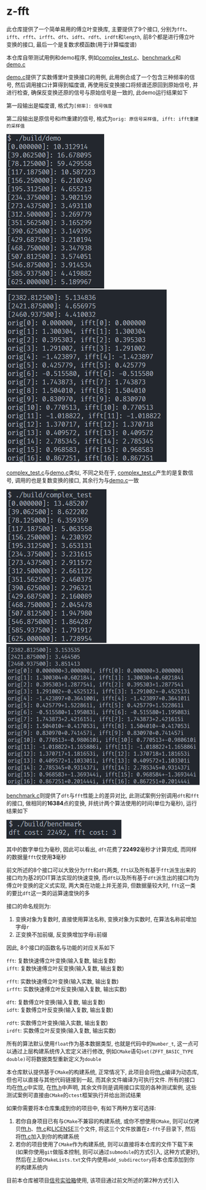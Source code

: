 # z-fft

此仓库提供了一个简单易用的傅立叶变换库, 主要提供了9个接口, 分别为`fft`、`ifft`、`rfft`、`irfft`、`dft`、`idft`、`rdft`、`irdft`和`length`, 前8个都是进行傅立叶变换的接口, 最后一个是复数求模函数(用于计算幅度谱)

本仓库自带测试用例和demo程序, 例如[complex_test.c](complex_test.c)、[benchmark.c](benchmark.c)和[demo.c](demo.c)

[demo.c](demo.c)提供了实数傅里叶变换接口的用例, 此用例合成了一个包含三种频率的信号, 然后调用接口计算得到幅度谱, 再使用反变换接口将频谱还原回到原始信号, 并进行检查, 确保反变换还原的信号与原始信号是一致的, 此demo运行结果如下

第一段输出是幅度谱, 格式为`[频率]: 信号强度`

第二段输出是原信号和ifft重建的信号, 格式为`orig: 原信号采样值, ifft: ifft重建的采样值`

![demo输出1](readme_rc/demo_res1.png)  
![demo输出2](readme_rc/demo_res2.png)

[complex_test.c](complex_test.c)与[demo.c](demo.c)类似, 不同之处在于, [complex_test.c](complex_test.c)产生的是复数信号, 调用的也是复数变换的接口, 其余行为与[demo.c](demo.c)一致

![复数demo1](readme_rc/complex_res1.png)  
![复数demo2](readme_rc/complex_res2.png)

[benchmark.c](benchmark.c)则提供了`dft`与`fft`性能上的差异对比, 此测试案例分别调用`dft`和`fft`的接口, 做相同的**16384**点的变换, 并统计两个算法使用的时间(单位为毫秒), 运行结果如下

![性能对比](readme_rc/benchmark_res.png)

其中的数字单位为毫秒, 因此可以看出, `dft`花费了**22492**毫秒才计算完成, 而同样的数据量`fft`仅使用**3**毫秒

前文所述的8个接口可以大致分为`fft`和`dft`两类, `fft`以及所有基于`fft`派生出来的接口均为基2的DIT算法实现的快速变换, 而`dft`以及所有基于`dft`派生出的接口均为傅立叶变换的定义式实现, 两大类在功能上并无差异, 但数据量较大时, `fft`这一类的要比`dft`这一类的运算速度快的多

接口的命名规则为:

1. 变换对象为复数时, 直接使用算法名称, 变换对象为实数时, 在算法名称前增加字母`r`
2. 正变换不加前缀, 反变换增加字母`i`前缀

因此, 8个接口的函数名与功能的对应关系如下

`fft`: 复数快速傅立叶变换(输入复数, 输出复数)  
`ifft`: 复数快速傅立叶反变换(输入复数, 输出复数)

`rfft`: 实数快速傅立叶变换(输入实数, 输出复数)  
`irfft`: 实数快速傅立叶反变换(输入复数, 输出实数)

`dft`: 复数傅立叶变换(输入复数, 输出复数)  
`idft`: 复数傅立叶反变换(输入复数, 输出复数)

`rdft`: 实数傅立叶变换(输入实数, 输出复数)  
`irdft`: 实数傅立叶反变换(输入复数, 输出实数)

所有的算法默认使用`float`作为基本数据类型, 也就是代码中的`Number_t`, 这一点可以通过上层构建系统传入宏定义进行修改, 例如`CMake`语句`set(ZFFT_BASIC_TYPE double)`可将数据类型重新定义为`double`

本仓库默认提供基于`CMake`的构建系统, 正常情况下, 此项目会将[fft.c](./fft.c)编译为动态库, 但也可以直接与其他代码链接到一起, 而其余文件编译为可执行文件. 所有的接口均在[fft.c](./fft.c)中实现, 在[fft.h](./fft.h)中声明, 其余文件则是调用接口实现的各种测试案例, 这些测试案例可直接由`CMake`的`ctest`框架执行并给出测试结果

如果你需要将本仓库集成到你的项目中, 有如下两种方案可选择:

1. 若你自身项目已有与`CMake`不兼容的构建系统, 或你不想使用`CMake`, 则可以仅拷贝[fft.h](./fft.h)、[fft.c](./fft.c)和[LICENSE](./LICENSE)三个文件, 将这三个文件放置在`z-fft`子目录下, 然后将[fft.c](./fft.c)加入到你的构建系统
2. 若你的项目使用了`CMake`作为构建系统, 则可以直接将本仓库的文件下载下来(如果你使用`git`做版本控制, 则可以通过`submodule`的方式引入, 这种方式更好), 然后在上层`CMakeLists.txt`文件内使用`add_subdirectory`将本仓库添加到你的构建系统内

目前本仓库被项目[信号实验箱](https://gitee.com/finalize/signal-test-box)使用, 该项目通过前文所述的第2种方式引入
